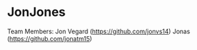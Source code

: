 # JonJones
Team Members: Jon Vegard (https://github.com/jonvs14) Jonas (https://github.com/jonatm15) 
